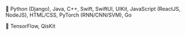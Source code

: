 👀 Python (Django), Java, C++, Swift, SwiftUI, UIKit, JavaScript (ReactJS, NodeJS), HTML/CSS, PyTorch (RNN/CNN/SVM), Go 

🌱 TensorFlow, QisKit

<!---
sky-guy1/sky-guy1 is a ✨ special ✨ repository because its `README.md` (this file) appears on your GitHub profile.
You can click the Preview link to take a look at your changes.
--->

